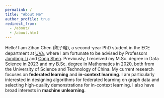 ```yaml
---
permalink: /
title: "About Me"
author_profile: true
redirect_from: 
  - /about/
  - /about.html
---
```


Hello! I am Zihan Chen (陈子晗), a second-year PhD student in the ECE department at [UVa](https://engineering.virginia.edu/department/electrical-and-computer-engineering), where I am fortunate to be advised by Professors [Jundong Li](https://jundongli.github.io/) and [Cong Shen](https://cshen317.github.io/). Previously, I received my M.Sc. degree in Data Science in 2023 and my B.Sc. degree in Mathematics in 2020, both from the University of Science and Technology of China. My current research focuses on **federated learning** and **in-context learning**.  I am particularly interested in designing algorithms for federated learning on graph data and selecting high-quality demonstrations for in-context learning. I also have broad interests in **machine unlearning**.

<script type='text/javascript' id='clustrmaps' src='//cdn.clustrmaps.com/map_v2.js?cl=e6e7ea&w=300&t=n&d=jzQf8t-y5uRMx69KosM54xyMR-0Fy_frlczjjmu7DbY&co=3788c1&cmo=f24a36&cmn=75ff03'></script>

